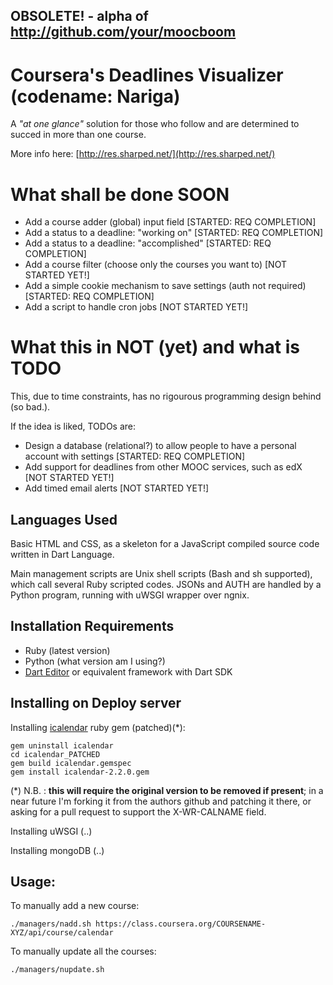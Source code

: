 
OBSOLETE! - alpha of http://github.com/your/moocboom
---

# Coursera's Deadlines Visualizer (codename: Nariga) #

A *"at one glance"* solution for those who follow and are determined to succed in more than one course.

More info here: [http://res.sharped.net/](http://res.sharped.net/)

# What shall be done SOON

* Add a course adder (global) input field [STARTED: REQ COMPLETION]
* Add a status to a deadline: "working on" [STARTED: REQ COMPLETION]
* Add a status to a deadline: "accomplished" [STARTED: REQ COMPLETION]
* Add a course filter (choose only the courses you want to) [NOT STARTED YET!]
* Add a simple cookie mechanism to save settings (auth not required) [STARTED: REQ COMPLETION]
* Add a script to handle cron jobs [NOT STARTED YET!]

# What this in NOT (yet) and what is TODO

This, due to time constraints, has no rigourous programming design behind (so bad.).

If the idea is liked, TODOs are:

* Design a database (relational?) to allow people to have a personal account with settings [STARTED: REQ COMPLETION]
* Add support for deadlines from other MOOC services, such as edX [NOT STARTED YET!]
* Add timed email alerts [NOT STARTED YET!]

## Languages Used

Basic HTML and CSS, as a skeleton for a JavaScript compiled source code written in Dart Language.

Main management scripts are Unix shell scripts (Bash and sh supported), which call several Ruby scripted codes.
JSONs and AUTH are handled by a Python program, running with uWSGI wrapper over ngnix.

## Installation Requirements
* Ruby (latest version)
* Python (what version am I using?)
* [Dart Editor](https://www.dartlang.org/) or equivalent framework with Dart SDK

## Installing on Deploy server
Installing [icalendar](https://github.com/icalendar/icalendar) ruby gem (patched)(*):

    gem uninstall icalendar
    cd icalendar_PATCHED
    gem build icalendar.gemspec 
    gem install icalendar-2.2.0.gem 
(\*) N.B. : **this will require the original version to be removed if present**; in a near future I'm forking it from the authors github and patching it there, or asking for a pull request to support the X-WR-CALNAME field.

Installing uWSGI
(..)

Installing mongoDB
(..)

## Usage:

To manually add a new course:

    ./managers/nadd.sh https://class.coursera.org/COURSENAME-XYZ/api/course/calendar

To manually update all the courses:

    ./managers/nupdate.sh
